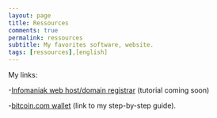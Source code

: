 ```yaml
---
layout: page
title: Ressources
comments: true
permalink: ressources
subtitle: My favorites software, website. 
tags: [ressources],[english]
---
```

My links: 

-[Infomaniak web host/domain registrar](https://www.infomaniak.com/fr?utm_term=5d34f262c4614) (tutorial coming soon)

-[bitcoin.com wallet](www.fredbarre.com/bitcoinwallet) (link to my step-by-step guide).

